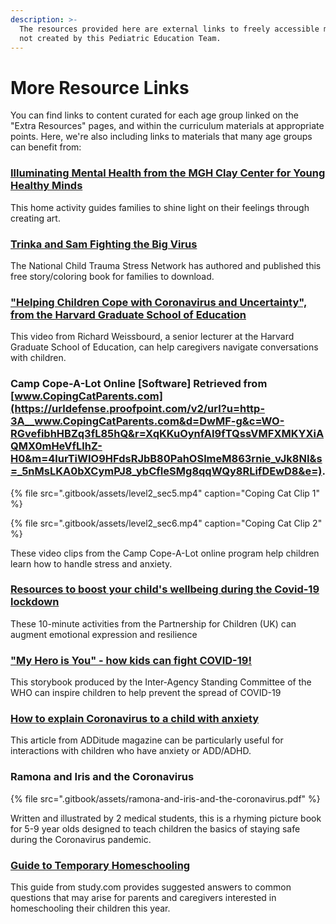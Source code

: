 ```yaml
---
description: >-
  The resources provided here are external links to freely accessible materials
  not created by this Pediatric Education Team.
---
```


# More Resource Links

You can find links to content curated for each age group linked on the "Extra Resources" pages, and within the curriculum materials at appropriate points. Here, we're also including links to materials that many age groups can benefit from:

### [Illuminating Mental Health from the MGH Clay Center for Young Healthy Minds](https://www.mghclaycenter.org/illuminating-mental-health/)

This home activity guides families to shine light on their feelings through creating art.

### [Trinka and Sam Fighting the Big Virus](https://www.nctsn.org/resources/trinka-and-sam-fighting-the-big-virus)

The National Child Trauma Stress Network has authored and published this free story/coloring book for families to download.

### ["Helping Children Cope with Coronavirus and Uncertainty", from the Harvard Graduate School of Education](https://www.gse.harvard.edu/news/uk/20/03/helping-children-cope-coronavirus-and-uncertainty)

This video from Richard Weissbourd, a senior lecturer at the Harvard Graduate School of Education, can help caregivers navigate conversations with children.

### **Camp Cope-A-Lot Online** \[Software\] Retrieved from [www.CopingCatParents.com](https://urldefense.proofpoint.com/v2/url?u=http-3A__www.CopingCatParents.com&d=DwMF-g&c=WO-RGvefibhHBZq3fL85hQ&r=XqKKuOynfAI9fTQssVMFXMKYXiAQMX0mHeVfLlhZ-H0&m=4lurTiWIO9HFdsRJbB80PahOSlmeM863rnie_vJk8NI&s=_5nMsLKA0bXCymPJ8_ybCfIeSMg8qqWQy8RLifDEwD8&e=). 

{% file src=".gitbook/assets/level2\_sec5.mp4" caption="Coping Cat Clip 1" %}

{% file src=".gitbook/assets/level2\_sec6.mp4" caption="Coping Cat Clip 2" %}

These video clips from the Camp Cope-A-Lot online program help children learn how to handle stress and anxiety.

### [Resources to boost your child's wellbeing during the Covid-19 lockdown](https://www.partnershipforchildren.org.uk/what-we-do/childrens-wellbeing-activities-for-teaching-staff-and-families.html)

These 10-minute activities from the Partnership for Children \(UK\) can augment emotional expression and resilience

### ["My Hero is You" - how kids can fight COVID-19!](https://interagencystandingcommittee.org/system/files/2020-04/My%20Hero%20is%20You%2C%20Storybook%20for%20Children%20on%20COVID-19.pdf)

This storybook produced by the Inter-Agency Standing Committee of the WHO can inspire children to help prevent the spread of COVID-19

### [How to explain Coronavirus to a child with anxiety](https://www.additudemag.com/explain-coronavirus-covid-19-anxiety-adhd-child/)

This article from ADDitude magazine can be particularly useful for interactions with children who have anxiety or ADD/ADHD.

### Ramona and Iris and the Coronavirus

{% file src=".gitbook/assets/ramona-and-iris-and-the-coronavirus.pdf" %}

Written and illustrated by 2 medical students, this is a rhyming picture book for 5-9 year olds designed to teach children the basics of staying safe during the Coronavirus pandemic.

### [Guide to Temporary Homeschooling](https://study.com/academy/popular/guide-to-temporary-homeschooling.html)

This guide from study.com provides suggested answers to common questions that may arise for parents and caregivers interested in homeschooling their children this year.


